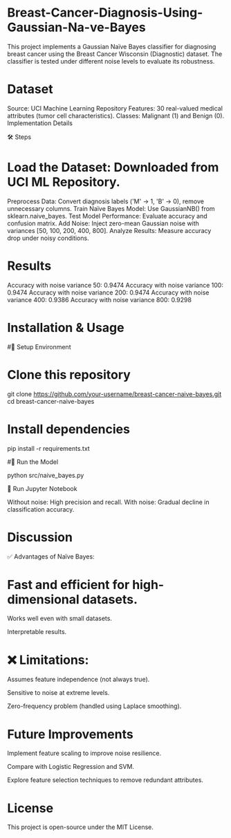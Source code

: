 # Breast-Cancer-Diagnosis-Using-Gaussian-Na-ve-Bayes
This project implements a Gaussian Naïve Bayes classifier for diagnosing breast cancer using the Breast Cancer Wisconsin (Diagnostic) dataset. The classifier is tested under different noise levels to evaluate its robustness.

# Dataset

Source: UCI Machine Learning Repository
Features: 30 real-valued medical attributes (tumor cell characteristics).
Classes: Malignant (1) and Benign (0).
Implementation Details

🛠️ Steps

# Load the Dataset: Downloaded from UCI ML Repository.
Preprocess Data: Convert diagnosis labels ('M' -> 1, 'B' -> 0), remove unnecessary columns.
Train Naïve Bayes Model: Use GaussianNB() from sklearn.naive_bayes.
Test Model Performance: Evaluate accuracy and confusion matrix.
Add Noise: Inject zero-mean Gaussian noise with variances [50, 100, 200, 400, 800].
Analyze Results: Measure accuracy drop under noisy conditions.

# Results
Accuracy with noise variance 50: 0.9474
Accuracy with noise variance 100: 0.9474
Accuracy with noise variance 200: 0.9474
Accuracy with noise variance 400: 0.9386
Accuracy with noise variance 800: 0.9298

# Installation & Usage

#🔧 Setup Environment

# Clone this repository
git clone https://github.com/your-username/breast-cancer-naive-bayes.git
cd breast-cancer-naive-bayes

# Install dependencies
pip install -r requirements.txt

#🚀 Run the Model

python src/naive_bayes.py

📓 Run Jupyter Notebook

Without noise: High precision and recall.
With noise: Gradual decline in classification accuracy.

# Discussion

✅ Advantages of Naïve Bayes:

# Fast and efficient for high-dimensional datasets.

Works well even with small datasets.

Interpretable results.

# ❌ Limitations:

Assumes feature independence (not always true).

Sensitive to noise at extreme levels.

Zero-frequency problem (handled using Laplace smoothing).

# Future Improvements

Implement feature scaling to improve noise resilience.

Compare with Logistic Regression and SVM.

Explore feature selection techniques to remove redundant attributes.

# License

This project is open-source under the MIT License.

